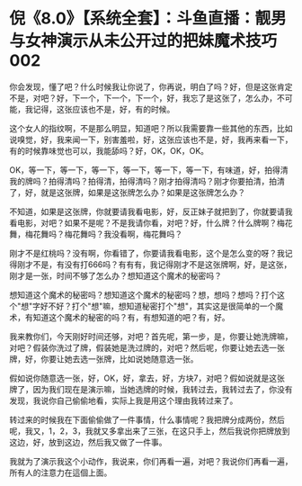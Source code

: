 # 倪《8.0》【系统全套】：斗鱼直播：靓男与女神演示从未公开过的把妹魔术技巧002

你会发现，懂了吧？什么时候我让你说了，你再说，明白了吗？好，但是这张肯定不是，对吧？好，下一个，下一个，下一个，好，我忘了是这张了，怎么办，不可能，我记得，这张应该也不是，好，有的时候。

这个女人的指纹啊，不是那么明显，知道吧？所以我需要靠一些其他的东西，比如说嗅觉，好，我来闻一下，别害羞啦，好，这张应该也不是，好，我再来看一下，有的时候靠味觉也可以，我能舔吗？好，OK，OK，OK。

OK，等一下，等一下，等一下，等一下，等一下，等一下，有味道，好，拍得清我的牌吗？拍得清吗？拍得清，拍得清吗？刚才拍得清吗？刚才你要拍清，拍清了，好，就是这张牌，如果是这张牌怎么办？如果是这张牌怎么办？

不知道，如果是这张牌，你就要请我看电影，好，反正妹子就把到了，你就要请我看电影，对吧？如果不是呢？不是我请你看，对吧？好，什么牌？什么牌啊？梅花舞，梅花舞吗？梅花舞吗？我没看啊，梅花舞吗？

刚才不是红桃吗？没有啊，你看错了，你要请我看电影，这个是怎么变的呀？我记得刚才不是，有没有打666吗？有有有，我记得刚才不是这张牌啊，好，是这张，刚才是一张，时间不够了怎么办？想知道这个魔术的秘密吗？

想知道这个魔术的秘密吗？想知道这个魔术的秘密吗？想，想吗？想吗？打个这个"想"字好不好？打个"想"嘛，想知道秘密打个"想"，其实这是很简单的一个魔术，有知道这个魔术的秘密的吗？有，有想知道的吧？有，好。

我来教你们，今天刚好时间还够，对吧？首先呢，第一步，是，你要让她洗牌嘛，对吧？假装你洗过了牌，假装她是洗过牌的，对吧？然后呢，你要让她去选一张牌，好，你要让她去选一张牌，比如说她随意选一张。

假如说你随意选一张，好，OK，好，拿去，好，方块7，对吧？假如说就是这张牌了，因为我们现在是演示嘛，当她选牌的时候，我转过去，我转过去了，你没有发现，我说你自己偷偷地看，实际上我是用这个理由我转过来了。

转过来的时候我在下面偷偷做了一件事情，什么事情呢？我把牌分成两份，然后呢，我又，1，2，3，我就又多拿出来了三张，在这只手上，然后我说你把牌放到这边，好，放到这边，然后我又做了一件事。

我就为了演示我这个小动作，我说来，你们再看一遍，对吧？我说你们再看一遍，所有人的注意力在這個上面。